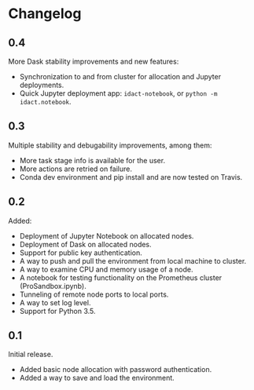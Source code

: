 # Changelog

## 0.4

More Dask stability improvements and new features:
 - Synchronization to and from cluster for allocation and Jupyter deployments.
 - Quick Jupyter deployment app: `idact-notebook`, or `python -m idact.notebook`.

## 0.3

Multiple stability and debugability improvements, among them:
 - More task stage info is available for the user.
 - More actions are retried on failure.
 - Conda dev environment and pip install and are now tested on Travis.

## 0.2

Added:
 - Deployment of Jupyter Notebook on allocated nodes.
 - Deployment of Dask on allocated nodes.
 - Support for public key authentication.
 - A way to push and pull the environment from local machine to cluster.
 - A way to examine CPU and memory usage of a node.
 - A notebook for testing functionality on the Prometheus cluster (ProSandbox.ipynb).
 - Tunneling of remote node ports to local ports.
 - A way to set log level.
 - Support for Python 3.5.

## 0.1

Initial release.
 - Added basic node allocation with password authentication.
 - Added a way to save and load the environment.
